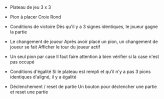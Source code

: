 - Plateau de jeu 
    3 x 3

- Pion à placer 
    Croix
    Rond

- Conditions de victoire
    Dès qu'il y a 3 signes identiques, le joueur gagne la partie

- Le changement de joueur 
    Après avoir placé un pion, un changement de joueur se fait
    Afficher le tour du joueur actif

- Un seul pion par case
    Il faut faire attention à bien vérifier si la case n'est pas occupé
- Conditions d'égalité
    Si le plateau est rempli et qu'il n'y a pas 3 pions identiques d'aligné, il y a égalité

- Déclenchement / reset de partie 
    Un bouton pour déclencher une partie et reset une partie

